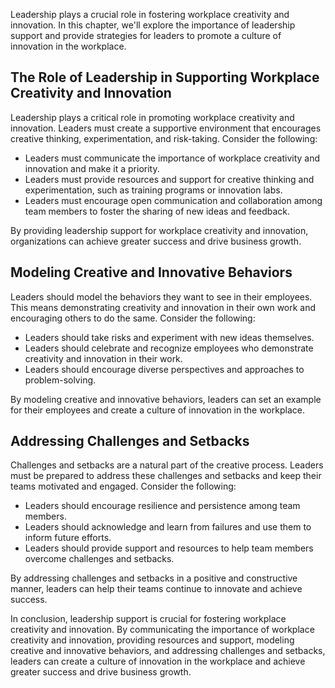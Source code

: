
Leadership plays a crucial role in fostering workplace creativity and innovation. In this chapter, we'll explore the importance of leadership support and provide strategies for leaders to promote a culture of innovation in the workplace.

The Role of Leadership in Supporting Workplace Creativity and Innovation
------------------------------------------------------------------------

Leadership plays a critical role in promoting workplace creativity and innovation. Leaders must create a supportive environment that encourages creative thinking, experimentation, and risk-taking. Consider the following:

* Leaders must communicate the importance of workplace creativity and innovation and make it a priority.
* Leaders must provide resources and support for creative thinking and experimentation, such as training programs or innovation labs.
* Leaders must encourage open communication and collaboration among team members to foster the sharing of new ideas and feedback.

By providing leadership support for workplace creativity and innovation, organizations can achieve greater success and drive business growth.

Modeling Creative and Innovative Behaviors
------------------------------------------

Leaders should model the behaviors they want to see in their employees. This means demonstrating creativity and innovation in their own work and encouraging others to do the same. Consider the following:

* Leaders should take risks and experiment with new ideas themselves.
* Leaders should celebrate and recognize employees who demonstrate creativity and innovation in their work.
* Leaders should encourage diverse perspectives and approaches to problem-solving.

By modeling creative and innovative behaviors, leaders can set an example for their employees and create a culture of innovation in the workplace.

Addressing Challenges and Setbacks
----------------------------------

Challenges and setbacks are a natural part of the creative process. Leaders must be prepared to address these challenges and setbacks and keep their teams motivated and engaged. Consider the following:

* Leaders should encourage resilience and persistence among team members.
* Leaders should acknowledge and learn from failures and use them to inform future efforts.
* Leaders should provide support and resources to help team members overcome challenges and setbacks.

By addressing challenges and setbacks in a positive and constructive manner, leaders can help their teams continue to innovate and achieve success.

In conclusion, leadership support is crucial for fostering workplace creativity and innovation. By communicating the importance of workplace creativity and innovation, providing resources and support, modeling creative and innovative behaviors, and addressing challenges and setbacks, leaders can create a culture of innovation in the workplace and achieve greater success and drive business growth.
